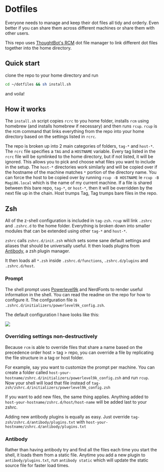 
# Dotfiles

Everyone needs to manage and keep their dot files all tidy and orderly. Even better if you can share them across different machines or share them with other users.

This repo uses [ThoughtBot's RCM](https://github.com/thoughtbot/rcm) dot file manager to link different dot files together into the home directory.

## Quick start

clone the repo to your home directory and run

```sh
cd ~/dotfiles && sh install.sh
```

and voila!

## How it works

The `install.sh` script copies `rcrc` to you home folder, installs `rcm` using homebrew (and installs homebrew if necessary) and then runs `rcup`. `rcup` is the rcm command that links everything from the repo into your home directory based on the settings listed in `rcrc`.

The repo is broken up into 2 main categories of folders, `tag-*` and `host-*`. The `rcrc` file specifies a `TAG` and a `HOSTNAME` variable. Every tag listed in the `rcrc` file will be symlinked to the home directory, but if not listed, it will be ignored. This allows you to pick and choose what files you want to include in the setup. The `host-*` directories work similarly and will be copied over if the hostname of the machine matches `*` portion of the directory name. You can force the host to be copied over by running `rcup -B HOSTNAME` Ie `rcup -B Magi06.local` which is the name of my current machine. If a file is shared between this bare repo, `tag-*`, or `host-*`, then it will be overridden by the next file up in the chain. Host trumps Tag, Tag trumps bare files in the repo.

## Zsh

All of the z-shell configuration is included in `tag-zsh`. `rcup` will link `.zshrc` and `.zshrc.d` to the home folder. Everything is broken down into smaller modules that can be extended using other `tag-*` and `host-*`.

`zshrc` calls `zshrc.d/init.zsh` which sets some sane default settings and aliases that should be universally useful. It then loads plugins from [Antibody](https://getantibody.github.io), a zsh plugin manager.

It then loads all `*.zsh` inside `.zshrc.d/functions`, `.zshrc.d/plugins` and `.zshrc.d/host`.

### Prompt
The shell prompt uses [Powerlevel9k](https://github.com/bhilburn/powerlevel9k) and NerdFonts to render useful information in the shell. You can read the readme on the repo for how to configure it. The confguration file is `.zshrc.d/initializers/powerlevel9k_config.zsh`.

The default configuration I have looks like this:

![](https://screenshot.click/24-12-17-23-08-1ovla-7ej4t.jpg)


### Overriding settings non-destructively

Because `rcm` is able to override files that share a name based on the precedence order host > tag > repo, you can override a file by replicating the file structure in a tag or host folder.

For example, say you want to customize the prompt per machine. You can create a folder called `host-your-hostname/zshrc.d/initializers/powerlevel9k_config.zsh` and run `rcup`. Now your shell will load that file instead of `tag-zsh/zshrc.d/initializers/powerlevel9k_config.zsh`

If you want to add new files, the same thing applies. Anything added to `host-your-hostname/zshrc.d/host/host-name` will be added last to your zshrc.

Adding new antibody plugins is equally as easy. Just override `tag-zsh/zshrc.d/antibody/plugins.txt` with `host-your-hostname/zshrc.d/antibody/plugins.txt`

### Antibody

Rather than having antibody try and find all the files each time you start the shell, it loads them from a static file. Anytime you add a new plugin to `antibody/plugins.txt`, run `antibody static` which will update the static source file for faster load times.


